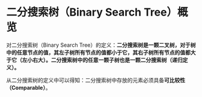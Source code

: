 # 二分搜索树（Binary Search Tree）概览

对二分搜索树（Binary Search Tree）的定义：**二分搜索树是一颗二叉树，对于树中的任意节点的值，其左子树所有节点的值都小于它，其右子树所有节点的值都大于它（左小右大）。二分搜索树中的任意一颗子树也是一颗二分搜索树（递归定义）。**

从二分搜索树的定义中可以得知：二分搜索树中存放的元素必须具备**可比较性（Comparable）**。







<!-- EOF -->